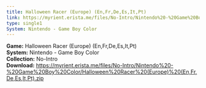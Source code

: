 ```yaml
---
title: Halloween Racer (Europe) (En,Fr,De,Es,It,Pt)
link: https://myrient.erista.me/files/No-Intro/Nintendo%20-%20Game%20Boy%20Color/Halloween%20Racer%20(Europe)%20(En,Fr,De,Es,It,Pt).zip
type: single1
System: Nintendo - Game Boy Color
---
```

<b>Game:</b> Halloween Racer (Europe) (En,Fr,De,Es,It,Pt)<br>
<b>System:</b> Nintendo - Game Boy Color<br>
<b>Collection:</b> No-Intro<br>
<b>Download:</b> https://myrient.erista.me/files/No-Intro/Nintendo%20-%20Game%20Boy%20Color/Halloween%20Racer%20(Europe)%20(En,Fr,De,Es,It,Pt).zip